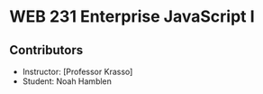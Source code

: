 # WEB 231 Enterprise JavaScript I

## Contributors

- Instructor: [Professor Krasso]
- Student: Noah Hamblen
